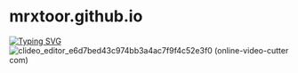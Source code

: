 # mrxtoor.github.io
[![Typing SVG](https://readme-typing-svg.herokuapp.com?color=%2336BCF7&lines=react+first+website)](https://git.io/typing-svg)
![clideo_editor_e6d7bed43c974bb3a4ac7f9f4c52e3f0 (online-video-cutter com)](https://user-images.githubusercontent.com/57110073/210266510-6810a449-c62b-4a4f-9746-1ac88e35ab31.gif)

